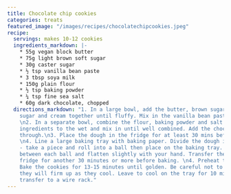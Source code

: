 ```yaml
---
title: Chocolate chip cookies
categories: treats
featured_image: "/images/recipes/chocolatechipcookies.jpeg"
recipe:
  servings: makes 10-12 cookies
  ingredients_markdown: |-
    * 55g vegan block butter
    * 75g light brown soft sugar
    * 30g caster sugar
    * ½ tsp vanilla bean paste
    * 3 tbsp soya milk
    * 150g plain flour
    * ½ tsp baking powder
    * ¼ tsp fine sea salt
    * 60g dark chocolate, chopped
  directions_markdown: "1. In a large bowl, add the butter, brown sugar and caster
    sugar and cream together until fluffy. Mix in the vanilla bean paste and milk.
    \n2. In a separate bowl, combine the flour, baking powder and salt. Add the dry
    ingredients to the wet and mix in until well combined. Add the chocolate and stir
    through.\n3. Place the dough in the fridge for at least 30 mins before shaping.
    \n4. Line a large baking tray with baking paper. Divide the dough into equal portions
    - take a piece and roll into a ball then place on the baking tray. Leave space
    between each ball and flatten slightly with your hand. Transfer the tray to the
    fridge for another 30 minutes or more before baking. \n4. Preheat the oven to 180°C.
    Bake the cookies for 13-15 minutes until golden. Be careful not to overbake as
    they will firm up as they cool. Leave to cool on the tray for 10 minutes then
    transfer to a wire rack."
---
```

